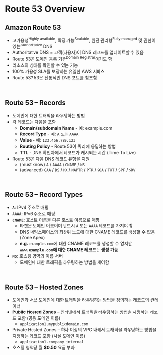 # Route 53 Overview

## Amazon Route 53

- 고가용성<sup>Highly available</sup>, 확장 가능<sup>Scalable</sup>, 완전 관리형<sup>Fully managed</sup> 및 권한이 있는<sup>Authoritative</sup> DNS
- Authoritative DNS = 고객(사용자)이 DNS 레코드를 업데이트할 수 있음
- Route 53은 도메인 등록 기관<sup>Domain Registrar</sup>이기도 함
- 리소스의 상태를 확인할 수 있는 기능
- 100% 가용성 SLA를 보장하는 유일한 AWS 서비스
- Route 53? 53은 전통적인 DNS 포트를 참조함

<br/>

## Route 53 – Records

- 도메인에 대한 트래픽을 라우팅하는 방법
- 각 레코드는 다음을 포함
  - **Domain/subdomain Name** - 예: example.com
  - **Record Type** - 예: `A` 또는 `AAAA`
  - **Value** - 예: `123.456.789.123`
  - **Routing Policy** - Route 53이 쿼리에 응답하는 방법
  - **TTL** - DNS 확인자에서 레코드가 캐시되는 시간 (Time To Live)
- Route 53은 다음 DNS 레코드 유형을 지원
  - (must know) `A` / `AAAA` / `CNAME` / `NS`
  - (advanced) `CAA` / `DS` / `MX` / `NAPTR` / `PTR` / `SOA` / `TXT` / `SPF` / `SRV`

<br/>

## Route 53 – Record Types

- **`A`**: IPv4 주소로 매핑
- **`AAAA`**: IPv6 주소로 매핑
- **`CNAME`**: 호스트 이름을 다른 호스트 이름으로 매핑
  - 타겟은 도메인 이름이며 반드시 `A` 또는 `AAAA` 레코드를 가져야 함
  - DNS 네임스페이스의 최상위 노드에 대한 CNAME 레코드를 생성할 수 없음 (Zone Apex)
  - **e.g.** `example.com`에 대한 CNAME 레코드를 생성할 수 없지만 **`www.example.com`에 대한 CNAME 레코드**는 **생성 가능**
- **`NS`**: 호스팅 영역의 이름 서버
  - 도메인에 대한 트래픽을 라우팅하는 방법을 제어함

<br/>

## Route 53 – Hosted Zones

- 도메인과 서브 도메인에 대한 트래픽을 라우팅하는 방법을 정의하는 레코드의 컨테이너
- **Public Hosted Zones** – 인터넷에서 트래픽을 라우팅하는 방법을 지정하는 레코드 포함 (공용 도메인 이름)
  - `application1.mypublicdomain.com`
- Private Hosted Zones – 하나 이상의 VPC 내에서 트래픽을 라우팅하는 방법을 지정하는 레코드 포함 (사설 도메인 이름)
  - `application1.company.internal`
- 호스팅 영역당 월 **$0.50** 요금 부과

<br/>
